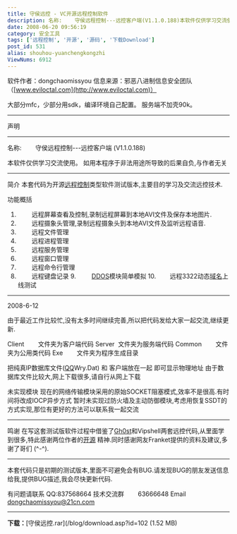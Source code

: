 ```yaml
---
title: 守侯远控 - VC开源远程控制软件
description: 名称:    守侯远程控制---远控客户端(V1.1.0.188)本软件仅供学习交流使用。如用本程序于非法用途所导致的后果自负,与作者无关
date: 2008-06-20 09:56:19
category: 安全工具
tags: ['远程控制', '开源', '源码', '下载Download']
post_id: 531
alias: shouhou-yuanchengkongzhi
ViewNums: 6912
---
```


软件作者：dongchaomissyou
信息来源：邪恶八进制信息安全团队（[www.eviloctal.com](http://www.eviloctal.com)）

大部分mfc，少部分用sdk，编译环境自己配置。
服务端不加壳90k。

*************************************************************************************************

声明

*************************************************************************************************

名称:        守侯远程控制---远控客户端 (V1.1.0.188)

本软件仅供学习交流使用。
如用本程序于非法用途所导致的后果自负,与作者无关

*************************************************************************************************

简介
本套代码为开源[远程控制](/tags/%E8%BF%9C%E7%A8%8B%E6%8E%A7%E5%88%B6)类型软件测试版本,主要目的学习及交流远控技术.

功能概括
1.         远程屏幕查看及控制,录制远程屏幕到本地AVI文件及保存本地图片.
2.         远程摄象头管理,录制远程摄象头到本地AVI文件及监听远程语音.
3.         远程文件管理
4.         远程进程管理
5.         远程服务管理
6.         远程窗口管理
7.         远程命令行管理
8.         远程键盘记录
9.         [DDOS](/tags/DDOS)模块简单模拟
10.        远程3322动态[域名](/blog/104a)上线测试

*************************************************************************************************

2008-6-12

由于最近工作比较忙,没有太多时间继续完善,所以把代码发给大家一起交流,继续更新.

Client        文件夹为客户端代码
Server  文件夹为服务端代码
Common        文件夹为公用类代码
Exe        文件夹为程序生成目录

把纯真IP数据库文件([QQ](/blog/txqq-bear-pet)Wry.Dat) 和 客户端放在一起 即可显示物理地址
由于数据库文件比较大,网上下载很多,请自行从网上下载

未实现模块
现在的网络传输模块采用的原始SOCKET阻塞模式,效率不是很高.有时间将改成IOCP异步方式
暂时未实现过防火墙及主动防御模块,考虑用恢复SSDT的方式实现,那位有更好的方法可以联系我一起交流

*************************************************************************************************

鸣谢
在写这套测试版软件过程中借鉴了[Gh0st](/blog/gh0st-rat-beta-36-open-source)和Vipshell两套远控代码,从里面学到很多,特此感谢两位作者的[开源](/tags/%E5%BC%80%E6%BA%90)
精神.同时感谢网友Franket提供的资料及建议,多谢了哥们 (^-^).

*************************************************************************************************

本套代码只是初期的测试版本,里面不可避免会有BUG.请发现BUG的朋友发送信息给我,提供BUG描述,我会尽快更新代码.

有问题请联系 QQ:837568664
技术交流群        63666648
Email                dongchaomissyou@21cn.com

*************************************************************************************************

**下载：**[守侯远控.rar](/blog/download.asp?id=102 (1.52 MB)

